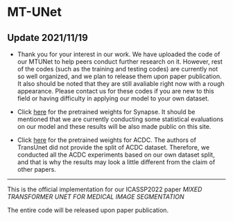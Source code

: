 # MT-UNet

## Update 2021/11/19

- Thank you for your interest in our work. We have uploaded the code of our MTUNet to help peers conduct further research on it. However, rest of the codes (such as the training and testing codes) are currently not so well organized, and we plan to release them upon paper publication. It also should be noted that they are still avaliable right now with a rough appearance. Please contact us for these codes if you are new to this field or having difficulty in applying our model to your own dataset.

- Click [here](https://drive.google.com/file/d/1WvhNT-lMlLfpiljYSBzDee3y3EiyIwW8/view?usp=sharing) for the pretrained weights for Synapse. It should be mentioned that we are currently conducting some statistical evaluations on our model and these results will be also made public on this site.

- Click [here](https://drive.google.com/file/d/1WvhNT-lMlLfpiljYSBzDee3y3EiyIwW8/view?usp=sharing) for the pretrained weights for ACDC. The authors of TransUnet did not provide the split of ACDC dataset. Therefore, we conducted all the ACDC experiments based on our own dataset split, and that is why the results may look a little different from the claim of other papers. 

---

This is the official implementation for our ICASSP2022 paper *MIXED TRANSFORMER UNET FOR MEDICAL IMAGE SEGMENTATION*

The entire code will be released upon paper publication.